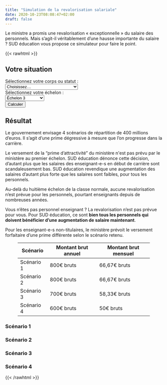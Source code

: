 ```yaml
---
title: "Simulation de la revalorisation salariale"
date: 2020-10-23T08:08:47+02:00
draft: false
---
```


Le ministre a promis une revalorisation « exceptionnelle » du salaire des personnels. Mais s’agit-il véritablement d’une hausse importante du salaire ? SUD éducation vous propose ce simulateur pour faire le point.

{{< rawhtml >}}




<script type="text/javascript" src="js/salaires.js"></script>
<link rel="stylesheet" type="text/css" href="css/resultat.css">

<h2>Votre situation</h2>
<div class="blocSelection">
   <label for="statut">Sélectionnez votre corps ou statut&nbsp;:</label>
   <div class="menuSelection">
      <select name="Corps" id="statut" onchange="afficheEchelon();">
         <option value="rien" selected>Choisissez…</option>
         <option value="pe">Professeur⋅e des écoles</option>
         <option value="certifie">Certifié⋅e, PLP, PEPS, CPE, PsyÉN</option>
         <option value="contrat">Contractuel⋅le enseignant⋅e</option>
         <option value="agrege">Agrégé⋅e</option>
         <option value="autre">Autre</option>
      </select>
   </div>
</div>
<div class="blocSelection" id="menuEchelon">
   <label for="echelon">Sélectionnez votre échelon&nbsp;:</label>
   <div class="menuSelection">
      <select name="echelon" id="echelon" onchange="afficheEchelon();">
         <option value="1">Échelon 1</option>
         <option value="2">Échelon 2</option>
         <option value="3" selected>Échelon 3</option>
         <option value="4">Échelon 4</option>
         <option value="5">Échelon 5</option>
         <option value="6">Échelon 6</option>
         <option value="7">Échelon 7</option>
         <option value="8">Échelon 8</option>
         <option value="9">Échelon 9 et plus</option>
      </select>
   </div>
</div>
<div class="boutonCalcul" id="calcul">
   <input type="button" value="Calculer" onclick="calcul();" />
</div>
<div id="aAfficher">
   <div id="resultat">
      <h2>Résultat</h2>
      <p>Le gouvernement envisage 4 scénarios de répartition de 400 millions d’euros. Il s’agit d’une prime dégressive à mesure que l’on progresse dans la carrière.</p>
   </div>
   <div id="debutCarriere">
      <p>Le versement de la “prime d’attractivité” du ministère n'est pas prévu par le ministère au premier échelon. SUD éducation dénonce cette décision, d’autant plus que les salaires des enseignant-e-s en début de carrière sont scandaleusement bas. SUD éducation revendique une augmentation des salaires d’autant plus forte que les salaires sont faibles, pour tous les personnels.</p>
   </div>
   <div id="echelonEleve">
      <p>Au-delà du huitième échelon de la classe normale, aucune revalorisation n’est prévue pour les personnels, pourtant enseignants depuis de nombreuses années.</p>
   </div>
   <div id="autre">
      <p>Vous n’êtes pas personnel enseignant&nbsp;? La revalorisation n’est pas prévue pour vous. Pour SUD éducation, ce sont <b>bien tous les personnels qui doivent bénéficier d’une augmentation de salaire maintenant</b>.</p>
   </div>
   <div id="contractuel">
      <p>Pour les enseignant-e-s non-titulaires, le ministère prévoit le versement forfaitaire d’une prime différente selon le scénario retenu.</p>
      <figure>
         <table>
            <thead>
               <tr>
                  <th>Scénario</th>
                  <th>Montant brut annuel</th>
                  <th>Montant brut mensuel</th>
               </tr>
            </thead>
            <tbody>
               <tr>
                  <td>Scénario 1</td>
                  <td>800€ bruts</td>
                  <td>66,67€ bruts</td>
               </tr>
               <tr>
                  <td>Scénario 2</td>
                  <td>800€ bruts</td>
                  <td>66,67€ bruts</td>
               </tr>
               <tr>
                  <td>Scénario 3</td>
                  <td>700€ bruts</td>
                  <td>58,33€ bruts</td>
               </tr>
               <tr>
                  <td>Scénario 4</td>
                  <td>600€ bruts</td>
                  <td>50€ bruts</td>
               </tr>
            </tbody>
         </table>
      </figure>
   </div>
   <div id="scenarios">
      <h3>Scénario 1</h3>
      <p id="sc1">
      <p id="sc1inflation"></p>
      <h3>Scénario 2</h3>
      <p id="sc2">
      <p id="sc2inflation"></p>
      <h3>Scénario 3</h3>
      <p id="sc3">
      <p id="sc3inflation"></p>
      <h3>Scénario 4</h3>
      <p id="sc4">
      <p id="sc4inflation"></p>
   </div>
</div>



{{< /rawhtml >}}
